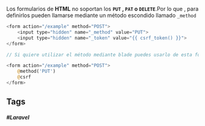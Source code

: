 Los formularios de **HTML** no soportan los **`PUT` , `PAT` o `DELETE`**.Por lo que , para definirlos pueden llamarse mediante un método escondido llamado `_method` 

```php
<form action="/example" method="POST">
    <input type="hidden" name="_method" value="PUT">
    <input type="hidden" name="_token" value="{{ csrf_token() }}">
</form>

// Si quiere utilizar el método mediante blade puedes usarlo de esta forma

<form action="/example" method="POST">
    @method('PUT')
    @csrf
</form>
```
## Tags

##### #Laravel